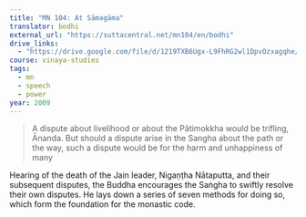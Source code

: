 ```yaml
---
title: "MN 104: At Sāmagāma"
translator: bodhi
external_url: "https://suttacentral.net/mn104/en/bodhi"
drive_links:
  - "https://drive.google.com/file/d/1219TXB6Ugx-L9FhRG2wl1DpvOzxagqhe/view?usp=drivesdk"
course: vinaya-studies
tags:
  - mn
  - speech
  - power
year: 2009
---
```


> A dispute about livelihood or about the Pātimokkha would be trifling, Ānanda. But should a dispute arise in the Sangha about the path or the way, such a dispute would be for the harm and unhappiness of many

Hearing of the death of the Jain leader, Nigaṇṭha Nātaputta, and their subsequent disputes, the Buddha encourages the Saṅgha to swiftly resolve their own disputes. He lays down a series of seven methods for doing so, which form the foundation for the monastic code.
